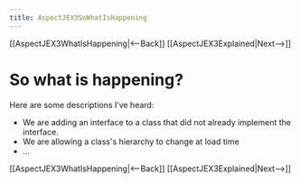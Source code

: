 ```yaml
---
title: AspectJEX3SoWhatIsHappening
---
```

[[AspectJEX3WhatIsHappening|<--Back]] [[AspectJEX3Explained|Next-->]]

# So what is happening?
Here are some descriptions I’ve heard:
* We are adding an interface to a class that did not already implement the interface.
* We are allowing a class's hierarchy to change at load time
* ...

[[AspectJEX3WhatIsHappening|<--Back]] [[AspectJEX3Explained|Next-->]]